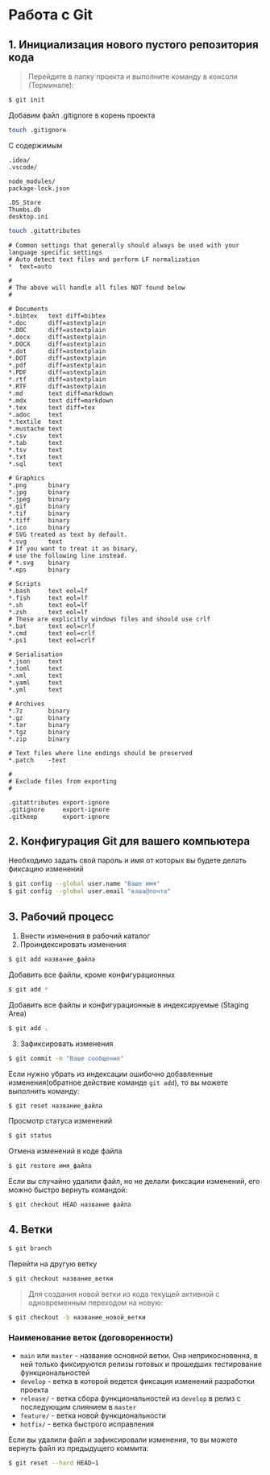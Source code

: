 # Работа с Git

## 1. Инициализация нового пустого репозитория кода
> Перейдите в папку проекта и выполните команду в консоли (Терминале):
> 
```bash
$ git init
```
Добавим файл .gitignore в корень проекта
```bash
touch .gitignore
```
С содержимым
```.gitignore
.idea/
.vscode/

node_modules/
package-lock.json

.DS_Store
Thumbs.db
desktop.ini
```
```bash
touch .gitattributes
```
```.gitattributes
# Common settings that generally should always be used with your language specific settings
# Auto detect text files and perform LF normalization
*  text=auto

#
# The above will handle all files NOT found below
#

# Documents
*.bibtex   text diff=bibtex
*.doc      diff=astextplain
*.DOC      diff=astextplain
*.docx     diff=astextplain
*.DOCX     diff=astextplain
*.dot      diff=astextplain
*.DOT      diff=astextplain
*.pdf      diff=astextplain
*.PDF      diff=astextplain
*.rtf      diff=astextplain
*.RTF      diff=astextplain
*.md       text diff=markdown
*.mdx      text diff=markdown
*.tex      text diff=tex
*.adoc     text
*.textile  text
*.mustache text
*.csv      text
*.tab      text
*.tsv      text
*.txt      text
*.sql      text

# Graphics
*.png      binary
*.jpg      binary
*.jpeg     binary
*.gif      binary
*.tif      binary
*.tiff     binary
*.ico      binary
# SVG treated as text by default.
*.svg      text
# If you want to treat it as binary,
# use the following line instead.
# *.svg    binary
*.eps      binary

# Scripts
*.bash     text eol=lf
*.fish     text eol=lf
*.sh       text eol=lf
*.zsh      text eol=lf
# These are explicitly windows files and should use crlf
*.bat      text eol=crlf
*.cmd      text eol=crlf
*.ps1      text eol=crlf

# Serialisation
*.json     text
*.toml     text
*.xml      text
*.yaml     text
*.yml      text

# Archives
*.7z       binary
*.gz       binary
*.tar      binary
*.tgz      binary
*.zip      binary

# Text files where line endings should be preserved
*.patch    -text

#
# Exclude files from exporting
#

.gitattributes export-ignore
.gitignore     export-ignore
.gitkeep       export-ignore
```

## 2. Конфигурация Git для вашего компьютера
Необходимо задать свой пароль и имя от которых вы будете делать фиксацию изменений
```bash
$ git config --global user.name "Ваше имя"
$ git config --global user.email "ваша@почта"
```

## 3. Рабочий процесс
1) Внести изменения в рабочий каталог
2) Проиндексировать изменения
```bash
$ git add название_файла
```
Добавить все файлы, кроме конфигурационных
```bash
$ git add *
```
Добавить все файлы и конфигурационные в индексируемые (Staging Area)
```bash
$ git add .
```
3) Зафиксировать изменения
```bash
$ git commit -m "Ваше сообщение"
```

Если нужно убрать из индексации ошибочно добавленные изменения(обратное действие команде `git add`), то вы можете выполнить команду:
```bash
$ git reset название_файла
```

Просмотр статуса изменений 
```bash
$ git status
```
Отмена изменений в коде файла
```bash
$ git restore имя_файла
```
Если вы случайно удалили файл, но не делали фиксации изменений, его можно быстро вернуть командой:
```bash
$ git checkout HEAD название файла
```

## 4. Ветки
```bash
$ git branch
```
Перейти на другую ветку
```bash
$ git checkout название_ветки
```

> Для создания новой ветки из кода текущей активной с одновременным переходом на новую:
```bash
$ git checkout -b название_новой_ветки
```

### Наименование веток (договоренности)
* `main` или  `master` - название основной ветки. Она неприкосновенна, в ней только фиксируются релизы готовых и прошедших тестирование функциональностей
* `develop` - ветка в которой ведется фиксация изменений разработки проекта
* `release/` - ветка сбора функциональностей из `develop` в релиз с последующим слиянием в `master` 
* `feature/` - ветка новой функциональности
* `hotfix/` - ветка быстрого исправления

Если вы удалили файл и зафиксировали изменения, то вы можете вернуть файл из предыдущего коммита:
```bash
$ git reset --hard HEAD~1
```

